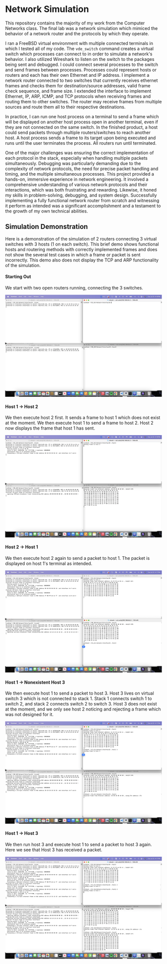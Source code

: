 # Network Simulation 

This repository contains the majority of my work from the Computer Networks class. The final lab was a network simulation which mimiced the behavior of a network router and the protocols by which they operate. 

I ran a FreeBSD virtual environment with multiple connected terminals in which I tested all of my code. The `vde_switch` command creates a virtual switch which processes can connect to in order to simulate a network's behavior. I also utilized Wireshark to listen on the switch to the packages being sent and debugged. I could connect several processes to the switch and send frames between processes. Processes could represent hosts or routers and each has their own Ethernet and IP address. 
I implement a network router connected to two switches that currently receives ethernet frames and checks them for destination/source addresses, valid frame check sequence, and frame size. I extended the interface to implement Ethernet, IP, ARP, ICMP, and TCP protocols when receiving frames and routing them to other switches. The router may receive frames from multiple sources and route them all to their respective destinations.

In practice, I can run one host process on a terminal to send a frame which will be displayed on another host process open in another terminal, even if they are not connected on the same switch. In the finished product, a host could send packets through multiple routers/switches to reach another host. A host process sends a frame to its target upon being executed and runs until the user terminates the process. All routers run until terminated.

One of the major challenges was ensuring the correct implementation of each protocol in the stack, especially when handling multiple packets simultaneously. Debugging was particularly demanding due to the complexity of network protocols, the need for precise packet handling and timing, and the multiple simultaneous processes. This project provided a hands-on, immersive experience in network engineering. It involved a comprehensive understanding of various network protocols and their interactions, which was both frustrating and rewarding. Likewise, it honed my skills in problem-solving, debugging, and system design. Successfully implementing a fully functional network router from scratch and witnessing it perform as intended was a significant accomplishment and a testament to the growth of my own technical abilities.


## Simulation Demonstration

Here is a demonstration of the simulation of 2 routers connecting 3 virtual switches with 3 hosts (1 on each switch). This brief demo shows functional hosts and routering methods with correctly implemented frames and does not show the several test cases in which a frame or packet is sent incorrectly. This demo also does not display the TCP and ARP functionality of the simulation.


#### Starting Out
We start with two open routers running, connecting the 3 switches.

![ss1](./screenshots/ss1.png)

#### Host 1 -> Host 2
We then execute host 2 first. It sends a frame to host 1 which does not exist at the moment. We then execute host 1 to send a frame to host 2. Host 2 now displays the frame that host 1 has sent.

![ss2](./screenshots/ss2.png)


#### Host 2 -> Host 1
We then execute host 2 again to send a packet to host 1. The packet is displayed on host 1's terminal as intended. 

![ss3](./screenshots/ss3.png)


#### Host 1 -> Nonexistent Host 3
We then execute host 1 to send a packet to host 3. Host 3 lives on virtual switch 3 which is not connected to stack 1. Stack 1 connects switch 1 to switch 2, and stack 2 connects switch 2 to switch 3. Host 3 does not exist at the moment, and we only see host 2 noticing and rejecting a frame which was not designed for it.

![ss4](./screenshots/ss4.png)


#### Host 1 -> Host 3

We then run host 3 and execute host 1 to send a packet to host 3 again. Here we see that Host 3 has received a packet.

![ss5](./screenshots/ss5.png)
